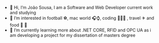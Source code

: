- 👋 Hi, I’m João Sousa, I am a Software and Web Developer current work and studying
- 👀 I’m interested in football ⚽️, mac world 🎧⌚️, coding 👨🏽‍💻 , travel ✈ and food 🌮 🍔
- 🌱 I’m currently learning more about .NET CORE, RFID and OPC UA as i am developing a project for my dissertation of masters degree
